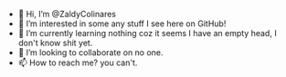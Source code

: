 - 👋 Hi, I’m @ZaldyColinares
- 👀 I’m interested in some any stuff I see here on GitHub! 
- 🌱 I’m currently learning nothing coz it seems I have 
an empty head, I don't know shit yet. 
- 💞️ I’m looking to collaborate on no one. 
- 📫 How to reach me? you can't. 

<!---
ZaldyColinares/ZaldyColinares is a 😂 stupid 😂 repository because its `README.md` (this file) appears on your GitHub profile.
You can click the Preview link to take a look at your changes.
--->

